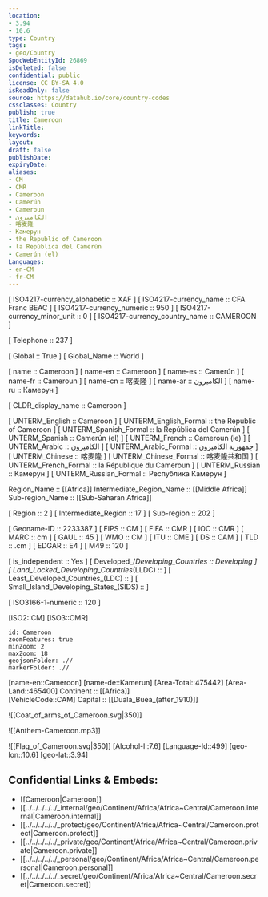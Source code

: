 ```yaml
---
location:
- 3.94
- 10.6
type: Country
tags:
- geo/Country
SpocWebEntityId: 26869
isDeleted: false
confidential: public
license: CC BY-SA 4.0
isReadOnly: false
source: https://datahub.io/core/country-codes
cssclasses: Country
publish: true
title: Cameroon
linkTitle: 
keywords: 
layout: 
draft: false
publishDate: 
expiryDate: 
aliases:
- CM
- CMR
- Cameroon
- Camerún
- Cameroun
- الكاميرون
- 喀麦隆
- Камерун
- the Republic of Cameroon
- la República del Camerún
- Camerún (el)
Languages:
- en-CM
- fr-CM
---
```



[	ISO4217-currency_alphabetic	 :: XAF ] 
[	ISO4217-currency_name	 :: CFA Franc BEAC ] 
[	ISO4217-currency_numeric	 :: 950 ] 
[	ISO4217-currency_minor_unit	 :: 0 ] 
[	ISO4217-currency_country_name	 :: CAMEROON ] 

[	Telephone	 :: 237 ] 

[	Global	 :: True ] 
[	Global_Name	 :: World ] 

[	name	 :: Cameroon ] 
[	name-en	 :: Cameroon ] 
[	name-es	 :: Camerún ] 
[	name-fr	 :: Cameroun ] 
[	name-cn	 :: 喀麦隆 ] 
[	name-ar	 :: الكاميرون ] 
[	name-ru	 :: Камерун ] 

[	CLDR_display_name	 :: Cameroon ] 

[	UNTERM_English	 :: Cameroon ] 
[	UNTERM_English_Formal	 :: the Republic of Cameroon ] 
[	UNTERM_Spanish_Formal	 :: la República del Camerún ] 
[	UNTERM_Spanish	 :: Camerún (el) ] 
[	UNTERM_French	 :: Cameroun (le) ] 
[	UNTERM_Arabic	 :: الكاميرون ] 
[	UNTERM_Arabic_Formal	 :: جمهورية الكاميرون ] 
[	UNTERM_Chinese	 :: 喀麦隆 ] 
[	UNTERM_Chinese_Formal	 :: 喀麦隆共和国 ] 
[	UNTERM_French_Formal	 :: la République du Cameroun ] 
[	UNTERM_Russian	 :: Камерун ] 
[	UNTERM_Russian_Formal	 :: Республика Камерун ] 

Region_Name ::  [[Africa]] 
Intermediate_Region_Name ::  [[Middle Africa]] 
Sub-region_Name ::  [[Sub-Saharan Africa]] 

[	Region	 :: 2 ] 
[	Intermediate_Region	 :: 17 ] 
[	Sub-region	 :: 202 ] 

[	Geoname-ID	 :: 2233387 ] 
[	FIPS	 :: CM ] 
[	FIFA	 :: CMR ] 
[	IOC	 :: CMR ] 
[	MARC	 :: cm ] 
[	GAUL	 :: 45 ] 
[	WMO	 :: CM ] 
[	ITU	 :: CME ] 
[	DS	 :: CAM ] 
[	TLD	 :: .cm ] 
[	EDGAR	 :: E4 ] 
[	M49	 :: 120 ] 

[	is_independent	 :: Yes ] 
[	Developed_/_Developing_Countries	 :: Developing ] 
[	Land_Locked_Developing_Countries_(LLDC)	 ::  ] 
[	Least_Developed_Countries_(LDC)	 ::  ] 
[	Small_Island_Developing_States_(SIDS)	 ::  ] 

[	ISO3166-1-numeric	 :: 120 ] 



[ISO2::CM] 
[ISO3::CMR] 
```leaflet
id: Cameroon
zoomFeatures: true 
minZoom: 2 
maxZoom: 18
geojsonFolder: .//
markerFolder: .//
```

[name-en::Cameroon] 
[name-de::Kamerun] 
[Area-Total::475442] 
[Area-Land::465400] 
Continent :: [[Africa]]  
[VehicleCode::CAM] 
Capital :: [[Duala_Buea_(after_1910)]]  

![[Coat_of_arms_of_Cameroon.svg|350]] 

![[Anthem-Cameroon.mp3]] 

![[Flag_of_Cameroon.svg|350]] 
[Alcohol-l::7.6] 
[Language-Id::499] 
[geo-lon::10.6] 
[geo-lat::3.94] 



## Confidential Links & Embeds: 
- [[Cameroon|Cameroon]] 
- [[../../../../../_internal/geo/Continent/Africa/Africa~Central/Cameroon.internal|Cameroon.internal]] 
- [[../../../../../_protect/geo/Continent/Africa/Africa~Central/Cameroon.protect|Cameroon.protect]] 
- [[../../../../../_private/geo/Continent/Africa/Africa~Central/Cameroon.private|Cameroon.private]] 
- [[../../../../../_personal/geo/Continent/Africa/Africa~Central/Cameroon.personal|Cameroon.personal]] 
- [[../../../../../_secret/geo/Continent/Africa/Africa~Central/Cameroon.secret|Cameroon.secret]] 
